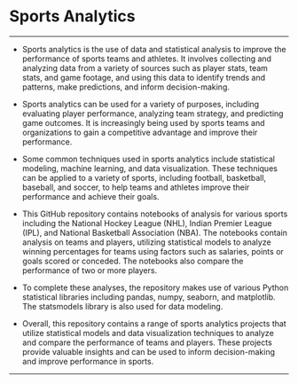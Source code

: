 # Sports Analytics
___
* Sports analytics is the use of data and statistical analysis to improve the performance of sports teams and athletes. It involves collecting and analyzing data from a variety of sources such as player stats, team stats, and game footage, and using this data to identify trends and patterns, make predictions, and inform decision-making.

* Sports analytics can be used for a variety of purposes, including evaluating player performance, analyzing team strategy, and predicting game outcomes. It is increasingly being used by sports teams and organizations to gain a competitive advantage and improve their performance.

* Some common techniques used in sports analytics include statistical modeling, machine learning, and data visualization. These techniques can be applied to a variety of sports, including football, basketball, baseball, and soccer, to help teams and athletes improve their performance and achieve their goals.

* This GitHub repository contains notebooks of analysis for various sports including the National Hockey League (NHL), Indian Premier League (IPL), and National Basketball Association (NBA). The notebooks contain analysis on teams and players, utilizing statistical models to analyze winning percentages for teams using factors such as salaries, points or goals scored or conceded. The notebooks also compare the performance of two or more players.

* To complete these analyses, the repository makes use of various Python statistical libraries including pandas, numpy, seaborn, and matplotlib. The statsmodels library is also used for data modeling.

* Overall, this repository contains a range of sports analytics projects that utilize statistical models and data visualization techniques to analyze and compare the performance of teams and players. These projects provide valuable insights and can be used to inform decision-making and improve performance in sports.
___
